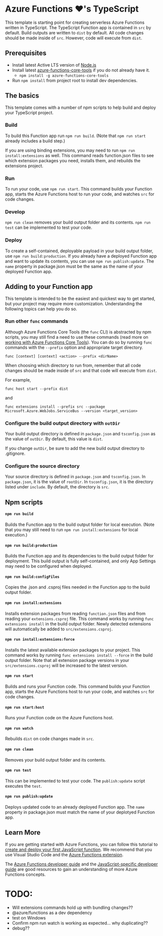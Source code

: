 # Azure Functions ❤️'s TypeScript 
This template is starting point for creating serverless Azure Functions written in TypeScript. The TypeScript Function app is contained in `src` by default. Build outputs are written to `dist` by default. All code changes should be made inside of `src`. However, code will execute from `dist`.

## Prerequisites
  - Install latest Active LTS version of [Node.js](https://nodejs.org)
  - Install latest [azure-functions-core-tools](https://www.npmjs.com/package/azure-functions-core-tools) if you do not already have it.
    - `npm install -g azure-functions-core-tools` 
  - Run `npm install` from project root to install dev dependencies. 

## The basics
This template comes with a number of npm scripts to help build and deploy your TypeScript project.

### Build
To build this Function app run `npm run build`. (Note that `npm run start` already includes a build step.) 

If you are using binding extensions, you may need to run `npm run install:extensions` as well. This command reads function.json files to see which extension packages you need, installs them, and rebuilds the extensions project.

### Run
To run your code, use `npm run start`. This command builds your Function app, starts the Azure Functions host to run your code, and watches `src` for code changes.

### Develop
`npm run clean` removes your build output folder and its contents. `npm run test` can be implemented to test your code.

### Deploy
To create a self-contained, deployable payload in your build output folder, use `npm run build:production`. If you already have a deployed Function app and want to update its contents, you can use `npm run publish:update`. The `name` property in package.json must be the same as the name of your deployed Function app.

## Adding to your Function app
This template is intended to be the easiest and quickest way to get started, but your project may require more customization. Understanding the following topics can help you do so.

### Run other `func` commands
Although Azure Functions Core Tools (the `func` CLI) is abstracted by npm scripts, you may still find a need to use these commands (read more on [working with Azure Functions Core Tools](https://docs.microsoft.com/en-us/azure/azure-functions/functions-run-local)). You can do so by running `func` commands with the `--prefix` option and appropriate target directory. 

```
func [context] [context] <action> --prefix <dirName>
```

When choosing which directory to run from, remember that all code changes should be made inside of `src` and that code will execute from `dist`. 

For example, 
```
func host start --prefix dist
```
and
```
func extensions install --prefix src --package Microsoft.Azure.WebJobs.ServiceBus --version <target_version>
```

### Configure the build output directory with `outDir`
Your build output directory is defined in `package.json` and `tsconfig.json` as the value of `outDir`. By default, this value is `dist`.

If you change `outDir`, be sure to add the new build output directory to .gitignore.

### Configure the source directory
Your source directory is defined in `package.json` and `tsconfig.json`. In `package.json`, it is the value of `rootDir`. In `tsconfig.json`, it is the directory listed under `include`. By default, the directory is `src`.

## Npm scripts
#### `npm run build`
Builds the Function app to the build output folder for local execution. (Note that you may still need to run `npm run install:extensions` for local execution.)

#### `npm run build:production`
Builds the Function app and its dependencies to the build output folder for deployment. This build output is fully self-contained, and only App Settings may need to be configured when deployed.

#### `npm run build:configFiles`
Copies the .json and .csproj files needed in the Function app to the build output folder.

#### `npm run install:extensions`
Installs extension packages from reading `function.json` files and from reading your `extensions.csproj` file. This command works by running `func extensions install` in the build output folder. Newly detected extensions will automatically be added to `src/extensions.csproj`.

#### `npm run install:extensions:force`
Installs the latest available extension packages to your project. This command works by running `func extensions install --force` in the build output folder. Note that all extension package versions in your `src/extensions.csproj` will be increased to the latest version.

#### `npm run start`
Builds and runs your Function code. This command builds your Function app, starts the Azure Functions host to run your code, and watches `src` for code changes.

#### `npm run start:host`
Runs your Function code on the Azure Functions host.

#### `npm run watch`
Rebuilds `dist` on code changes made in `src`. 

#### `npm run clean`
Removes your build output folder and its contents.

#### `npm run test`
This can be implemented to test your code. The `publish:update` script executes the `test`.

#### `npm run publish:update`
Deploys updated code to an already deployed Function app. The `name` property in package.json must match the name of your deplotyed Function app.

## Learn More
If you are getting started with Azure Functions, you can follow this tutorial to [create and deploy your first JavaScript function](https://docs.microsoft.com/azure/azure-functions/functions-create-first-function-vs-code). We recommend that you use Visual Studio Code and the [Azure Functions extension](https://code.visualstudio.com/tutorials/functions-extension/getting-started).

The [Azure Functions developer guide](https://docs.microsoft.com/azure/azure-functions/functions-reference) and the [JavaScript-specific developer guide](https://docs.microsoft.com/azure/azure-functions/functions-reference-node) are good resources to gain an understanding of more Azure Functions concepts.


# TODO:
- Will extensions commands hold up with bundling changes??
- @azure/functions as a dev dependency
- test on Windows
- Confirm npm run watch is working as expected... why duplicating??
- debug??

